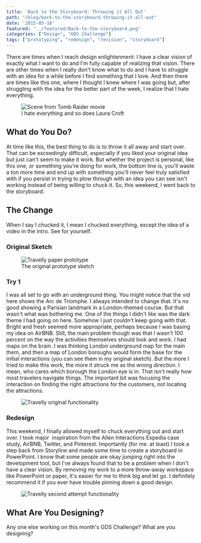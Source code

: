 ```yaml
---
title: 'Back to the Storyboard: Throwing it All Out'
path: "/blog/back-to-the-storyboard-throwing-it-all-out"
date: '2015-05-18'
featured: "../featured/Back-to-the-storyboard.png"
categories: ["Design", "GDS Challenge"]
tags: ["prototyping", "redesign", "revision", "storyboard"]
---
```


There are times when I reach design enlightenment: I have a clear vision of exactly what I want to do and I'm fully capable of realizing that vision. There are other times when I really don't know what to do and I have to struggle with an idea for a while before I find something that I love. And then there are times like this one, where I thought I knew where I was going but, after struggling with the idea for the better part of the week, I realize that I hate everything.

<figure>
  <img
    sizes="(max-width: 810px) 100vw, 810px"
    srcset="http://res.cloudinary.com/dhdaswa6t/image/upload/f_auto,q_60,w_203/v1530396697/blog/lmmuh.gif 203w,
            http://res.cloudinary.com/dhdaswa6t/image/upload/f_auto,q_60,w_405/v1530396697/blog/lmmuh.gif 405w,
            http://res.cloudinary.com/dhdaswa6t/image/upload/f_auto,q_60,w_810/v1530396697/blog/lmmuh.gif 810w,
            http://res.cloudinary.com/dhdaswa6t/image/upload/f_auto,q_60,w_1215/v1530396697/blog/lmmuh.gif 1215w"
    src="http://res.cloudinary.com/dhdaswa6t/image/upload/f_auto,q_60,w_810/v1530396697/blog/lmmuh.gif"
    alt="Scene from Tomb Raider movie" />
  <figcaption>I hate everything and so does Laura Croft</figcaption>
</figure>

## What do You Do?

At time like this, the best thing to do is to throw it all away and start over. That can be exceedingly difficult, especially if you liked your original idea but just can't seem to make it work. But whether the project is personal, like this one, or something you're doing for work, the bottom line is, you'll waste a ton more time and end up with something you'll never feel truly satisfied with if you persist in trying to plow through with an idea you can see isn't working instead of being willing to chuck it. So, this weekend, I went back to the storyboard.

## The Change

When I say I chucked it, I mean I chucked everything, except the idea of a video in the intro. See for yourself.

### Original Sketch

<figure>
  <img
    sizes="(max-width: 810px) 100vw, 810px"
    src="http://res.cloudinary.com/dhdaswa6t/image/upload/v1530396697/blog/IMG_0388.jpg"
    alt="Travelly paper prototype" />
  <figcaption>The original prototype sketch</figcaption>
</figure>

### Try 1

I was all set to go with an underground thing. You might notice that the vid here shows the Arc de Triomphe. I always intended to change that. It's no good showing a Parisian landmark in a London-themed course. But that wasn't what was bothering me. One of the things I didn't like was the dark theme I had going on here. Somehow I just couldn't keep going with that. Bright and fresh seemed more appropriate, perhaps because I was basing my idea on AirBNB. Still, the main problem though was that I wasn't 100 percent on the way the activities themselves should look and work. I had maps on the brain. I was thinking London underground map for the main them, and then a map of London boroughs would form the base for the initial interactions (you can see them in my original sketch). But the more I tried to make this work, the more it struck me as the wrong direction. I mean, who cares which borough the London eye is in. That isn't really how most travelers navigate things. The important bit was focusing the interaction on finding the right attractions for the customers, not locating the attractions.

<figure>
  <img
    sizes="(max-width: 810px) 100vw, 810px"
    src="http://res.cloudinary.com/dhdaswa6t/image/upload/v1530396697/blog/travellydemo.gif"
    alt="Travelly original functionality" />
</figure>

### Redesign

This weekend, I finally allowed myself to chuck everything out and start over. I took major  inspiration from the Allen Interactions Expedia case study, AirBNB, Twitter, and Pinterest. Importantly (for me. at least) I took a step back from Storyline and made some time to create a storyboard in PowerPoint. I know that some people are okay jumping right into the development tool, but I've always found that to be a problem when I don't have a clear vision. By removing my work to a more throw-away workspace like PowerPoint or paper, it's easier for me to think big and let go. I definitely recommend it if you ever have trouble pinning down a good design.

<figure>
  <img
    src="http://res.cloudinary.com/dhdaswa6t/image/upload/v1530396697/blog/travellydemo2.gif"
    alt="Travelly second attempt functionality" />
</figure>

## What Are You Designing?

Any one else working on this month's GDS Challenge? What are you designing?
